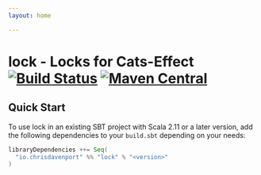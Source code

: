 ```yaml
---
layout: home

---
```


# lock - Locks for Cats-Effect [![Build Status](https://travis-ci.com/ChristopherDavenport/lock.svg?branch=master)](https://travis-ci.com/ChristopherDavenport/lock) [![Maven Central](https://maven-badges.herokuapp.com/maven-central/io.chrisdavenport/lock_2.12/badge.svg)](https://maven-badges.herokuapp.com/maven-central/io.chrisdavenport/lock_2.12)

## Quick Start

To use lock in an existing SBT project with Scala 2.11 or a later version, add the following dependencies to your
`build.sbt` depending on your needs:

```scala
libraryDependencies ++= Seq(
  "io.chrisdavenport" %% "lock" % "<version>"
)
```